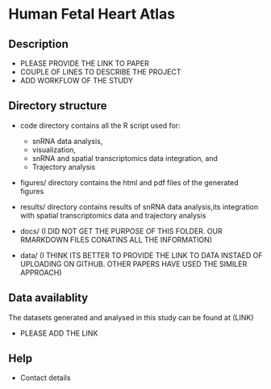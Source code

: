 # Human Fetal Heart Atlas

## Description
+ PLEASE PROVIDE THE LINK TO PAPER
+ COUPLE OF LINES TO DESCRIBE THE PROJECT
+ ADD WORKFLOW OF THE STUDY



## Directory structure
* code directory contains all the R script used for:
   + snRNA data analysis,
   + visualization, 
   + snRNA and spatial transcriptomics data integration, and 
   + Trajectory analysis  
   
  
* figures/ directory contains the html and pdf files of the generated figures 

* results/ directory contains results of snRNA data analysis,its integration with spatial transcriptomics data and trajectory analysis  

* docs/ (I DID NOT GET THE PURPOSE OF THIS FOLDER. OUR RMARKDOWN FILES CONATINS ALL THE INFORMATION)

* data/ (I THINK ITS BETTER TO PROVIDE THE LINK TO DATA INSTAED OF UPLOADING ON GITHUB. OTHER PAPERS HAVE USED THE SIMILER APPROACH)

## Data availablity

The datasets generated and analysed in this study can be found at (LINK)
* PLEASE ADD THE LINK

## Help

* Contact details
